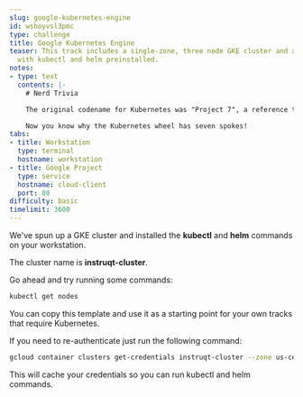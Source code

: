 ```yaml
---
slug: google-kubernetes-engine
id: wshoyvsl3pmc
type: challenge
title: Google Kubernetes Engine
teaser: This track includes a single-zone, three node GKE cluster and a workstation
  with kubectl and helm preinstalled.
notes:
- type: text
  contents: |-
    # Nerd Trivia

    The original codename for Kubernetes was "Project 7", a reference to the _Star Trek_ ex-Borg character [Seven of Nine](https://en.wikipedia.org/wiki/Seven_of_Nine). Since K8s was based on Google's internal container engine, "The Borg", it seemed like an appropriate choice.

    Now you know why the Kubernetes wheel has seven spokes!
tabs:
- title: Workstation
  type: terminal
  hostname: workstation
- title: Google Project
  type: service
  hostname: cloud-client
  port: 80
difficulty: basic
timelimit: 3600
---
```

We've spun up a GKE cluster and installed the **kubectl** and **helm** commands on your workstation.

The cluster name is **instruqt-cluster**.

Go ahead and try running some commands:

```bash
kubectl get nodes
```

You can copy this template and use it as a starting point for your own tracks that require Kubernetes.

If you need to re-authenticate just run the following command:

```bash
gcloud container clusters get-credentials instruqt-cluster --zone us-central1-a
```

This will cache your credentials so you can run kubectl and helm commands.